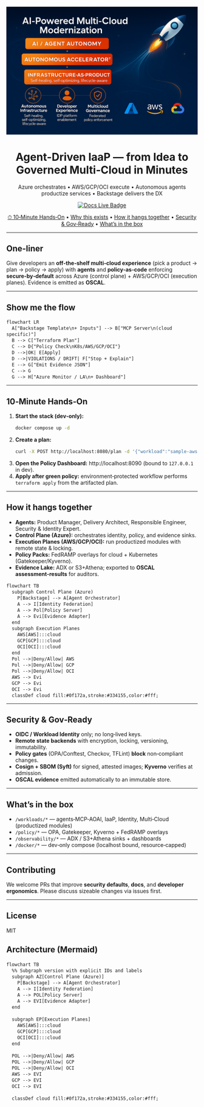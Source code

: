 <p align="center">
  <img src="docs/assets/multicloud-hero.png" alt="Agent-Driven IaaP across Azure • AWS • GCP • OCI" width="980"/>
</p>

<h1 align="center">Agent-Driven IaaP — from Idea to Governed Multi‑Cloud in Minutes</h1>

<p align="center">
  Azure orchestrates • AWS/GCP/OCI execute • Autonomous agents productize services • Backstage delivers the DX
</p>

<p align="center">
  <a href="https://saabolimpactventure.github.io/ai-powered-infrastructure-as-a-product/">
    <img src="https://img.shields.io/badge/docs-live-blue" alt="Docs Live Badge"/>
  </a>
</p>

<p align="center">
  <a href="#10-minute-hands-on">⏱ 10‑Minute Hands‑On</a> •
  <a href="#why-this-exists">Why this exists</a> •
  <a href="#how-it-hangs-together">How it hangs together</a> •
  <a href="#security--gov-ready">Security & Gov‑Ready</a> •
  <a href="#whats-in-the-box">What’s in the box</a>
</p>

---

## One-liner

Give developers an **off‑the‑shelf multi‑cloud experience** (pick a product → plan → policy → apply) with **agents** and **policy‑as‑code** enforcing **secure‑by‑default** across Azure (control plane) + AWS/GCP/OCI (execution planes). Evidence is emitted as **OSCAL**.

---

## Show me the flow

```mermaid
flowchart LR
  A["Backstage Template\n+ Inputs"] --> B["MCP Server\n(cloud specific)"]
  B --> C["Terraform Plan"]
  C --> D{"Policy Check\nK8s/AWS/GCP/OCI"}
  D -->|OK| E[Apply]
  D -->|VIOLATIONS / DRIFT| F["Stop + Explain"]
  E --> G["Emit Evidence JSON"]
  C --> G
  G --> H["Azure Monitor / LA\n+ Dashboard"]
```

---

## 10‑Minute Hands‑On

1. **Start the stack (dev‑only):**
   ```bash
   docker compose up -d
   ```
2. **Create a plan:**
   ```bash
   curl -X POST http://localhost:8080/plan -d '{"workload":"sample-aws","env":"dev"}' -H 'Content-Type: application/json'
   ```
3. **Open the Policy Dashboard:** http://localhost:8090 (bound to `127.0.0.1` in dev).
4. **Apply after green policy:** environment‑protected workflow performs `terraform apply` from the artifacted plan.

---

## How it hangs together

- **Agents:** Product Manager, Delivery Architect, Responsible Engineer, Security & Identity Expert.
- **Control Plane (Azure):** orchestrates identity, policy, and evidence sinks.
- **Execution Planes (AWS/GCP/OCI):** run productized modules with remote state & locking.
- **Policy Packs:** FedRAMP overlays for cloud + Kubernetes (Gatekeeper/Kyverno).
- **Evidence Lake:** ADX or S3+Athena; exported to **OSCAL assessment‑results** for auditors.

```mermaid
flowchart TB
  subgraph Control Plane (Azure)
    P[Backstage] --> A[Agent Orchestrator]
    A --> I[Identity Federation]
    A --> Pol[Policy Server]
    A --> Evi[Evidence Adapter]
  end
  subgraph Execution Planes
    AWS[AWS]:::cloud
    GCP[GCP]:::cloud
    OCI[OCI]:::cloud
  end
  Pol -->|Deny/Allow| AWS
  Pol -->|Deny/Allow| GCP
  Pol -->|Deny/Allow| OCI
  AWS --> Evi
  GCP --> Evi
  OCI --> Evi
  classDef cloud fill:#0f172a,stroke:#334155,color:#fff;
```

---

## Security & Gov‑Ready

- **OIDC / Workload Identity** only; no long‑lived keys.
- **Remote state backends** with encryption, locking, versioning, immutability.
- **Policy gates** (OPA/Conftest, Checkov, TFLint) **block** non‑compliant changes.
- **Cosign + SBOM (Syft)** for signed, attested images; **Kyverno** verifies at admission.
- **OSCAL evidence** emitted automatically to an immutable store.

---

## What’s in the box

- `/workloads/*` — agents‑MCP‑AOAI, IaaP, Identity, Multi‑Cloud (productized modules)
- `/policy/*` — OPA, Gatekeeper, Kyverno + FedRAMP overlays
- `/observability/*` — ADX / S3+Athena sinks + dashboards
- `/docker/*` — dev‑only compose (localhost bound, resource‑capped)

---

## Contributing

We welcome PRs that improve **security defaults**, **docs**, and **developer ergonomics**. Please discuss sizeable changes via issues first.

---

## License

MIT 

## Architecture (Mermaid)

```mermaid
flowchart TB
  %% Subgraph version with explicit IDs and labels
  subgraph AZ[Control Plane (Azure)]
    P[Backstage] --> A[Agent Orchestrator]
    A --> I[Identity Federation]
    A --> POL[Policy Server]
    A --> EVI[Evidence Adapter]
  end

  subgraph EP[Execution Planes]
    AWS[AWS]:::cloud
    GCP[GCP]:::cloud
    OCI[OCI]:::cloud
  end

  POL -->|Deny/Allow| AWS
  POL -->|Deny/Allow| GCP
  POL -->|Deny/Allow| OCI
  AWS --> EVI
  GCP --> EVI
  OCI --> EVI

  classDef cloud fill:#0f172a,stroke:#334155,color:#fff;
```
